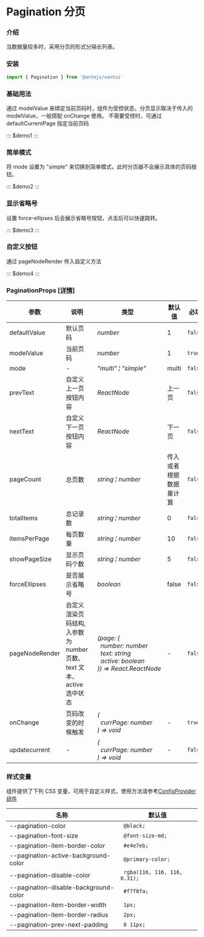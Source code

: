 # Pagination 分页

### 介绍

当数据量较多时，采用分页的形式分隔长列表。

### 安装

```javascript
import { Pagination } from '@antmjs/vantui'
```

### 基础用法

通过 modelValue 来绑定当前页码时，组件为受控状态，分页显示取决于传入的 modelValue，一般搭配 onChange 使用。
不需要受控时，可通过 defaultCurrentPage 指定当前页码

::: $demo1 :::

### 简单模式

将 mode 设置为 "simple" 来切换到简单模式，此时分页器不会展示具体的页码按钮。

::: $demo2 :::

### 显示省略号

设置 force-ellipses 后会展示省略号按钮，点击后可以快速跳转。

::: $demo3 :::

### 自定义按钮

通过 pageNodeRender 传入自定义方法

::: $demo4 :::

### PaginationProps [[详情]](https://github.com/AntmJS/vantui/tree/main/packages/vantui/types/pagination.d.ts)

| 参数           | 说明                                                                  | 类型                                                                                                                                                                                                                            | 默认值                 | 必填    |
| -------------- | --------------------------------------------------------------------- | ------------------------------------------------------------------------------------------------------------------------------------------------------------------------------------------------------------------------------- | ---------------------- | ------- |
| defaultValue   | 默认页码                                                              | _&nbsp;&nbsp;number<br/>_                                                                                                                                                                                                       | 1                      | `false` |
| modelValue     | 当前页码                                                              | _&nbsp;&nbsp;number<br/>_                                                                                                                                                                                                       | 1                      | `true`  |
| mode           | -                                                                     | _&nbsp;&nbsp;"multi"&nbsp;&brvbar;&nbsp;"simple"<br/>_                                                                                                                                                                          | multi                  | `false` |
| prevText       | 自定义上一页按钮内容                                                  | _&nbsp;&nbsp;ReactNode<br/>_                                                                                                                                                                                                    | 上一页                 | `false` |
| nextText       | 自定义下一页按钮内容                                                  | _&nbsp;&nbsp;ReactNode<br/>_                                                                                                                                                                                                    | 下一页                 | `false` |
| pageCount      | 总页数                                                                | _&nbsp;&nbsp;string&nbsp;&brvbar;&nbsp;number<br/>_                                                                                                                                                                             | 传入或者根据数据量计算 | `false` |
| totalItems     | 总记录数                                                              | _&nbsp;&nbsp;string&nbsp;&brvbar;&nbsp;number<br/>_                                                                                                                                                                             | 0                      | `false` |
| itemsPerPage   | 每页数量                                                              | _&nbsp;&nbsp;string&nbsp;&brvbar;&nbsp;number<br/>_                                                                                                                                                                             | 10                     | `false` |
| showPageSize   | 显示页码个数                                                          | _&nbsp;&nbsp;string&nbsp;&brvbar;&nbsp;number<br/>_                                                                                                                                                                             | 5                      | `false` |
| forceEllipses  | 是否展示省略号                                                        | _&nbsp;&nbsp;boolean<br/>_                                                                                                                                                                                                      | false                  | `false` |
| pageNodeRender | 自定义渲染页码结构, 入参数为 number 页数、text 文本、 active 选中状态 | _&nbsp;&nbsp;(page:&nbsp;{<br/>&nbsp;&nbsp;&nbsp;&nbsp;number:&nbsp;number<br/>&nbsp;&nbsp;&nbsp;&nbsp;text:&nbsp;string<br/>&nbsp;&nbsp;&nbsp;&nbsp;active:&nbsp;boolean<br/>&nbsp;&nbsp;})&nbsp;=>&nbsp;React.ReactNode<br/>_ | -                      | `false` |
| onChange       | 页码改变的时候触发                                                    | _&nbsp;&nbsp;(<br/>&nbsp;&nbsp;&nbsp;&nbsp;currPage:&nbsp;number<br/>&nbsp;&nbsp;)&nbsp;=>&nbsp;void<br/>_                                                                                                                      | -                      | `true`  |
| updatecurrent  | -                                                                     | _&nbsp;&nbsp;(<br/>&nbsp;&nbsp;&nbsp;&nbsp;currPage:&nbsp;number<br/>&nbsp;&nbsp;)&nbsp;=>&nbsp;void<br/>_                                                                                                                      | -                      | `false` |

### 样式变量

组件提供了下列 CSS 变量，可用于自定义样式，使用方法请参考[ConfigProvider 组件](https://antmjs.github.io/vantui/#/config-provider)

| 名称                                  | 默认值                        |
| ------------------------------------- | ----------------------------- |
| --pagination-color                    | ` @black;`                    |
| --pagination-font-size                | ` @font-size-md;`             |
| --pagination-item-border-color        | ` #e4e7eb;`                   |
| --pagination-active-background-color  | ` @primary-color;`            |
| --pagination-disable-color            | ` rgba(116, 116, 116, 0.31);` |
| --pagination-disable-background-color | ` #f7f8fa;`                   |
| --pagination-item-border-width        | ` 1px;`                       |
| --pagination-item-border-radius       | ` 2px;`                       |
| --pagination-prev-next-padding        | ` 0 11px;`                    |
